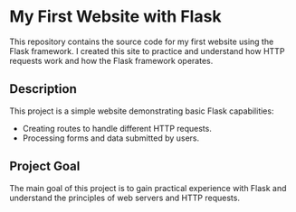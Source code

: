 # My First Website with Flask

This repository contains the source code for my first website using the Flask framework. I created this site to practice and understand how HTTP requests work and how the Flask framework operates.

## Description

This project is a simple website demonstrating basic Flask capabilities:
- Creating routes to handle different HTTP requests.
- Processing forms and data submitted by users.

## Project Goal

The main goal of this project is to gain practical experience with Flask and understand the principles of web servers and HTTP requests.
